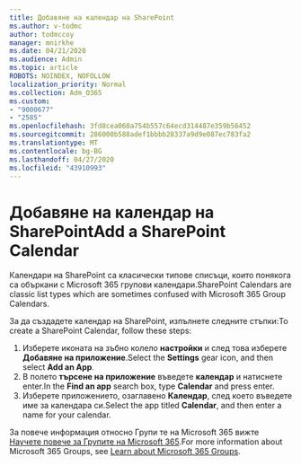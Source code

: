 ```yaml
---
title: Добавяне на календар на SharePoint
ms.author: v-todmc
author: todmccoy
manager: mnirkhe
ms.date: 04/21/2020
ms.audience: Admin
ms.topic: article
ROBOTS: NOINDEX, NOFOLLOW
localization_priority: Normal
ms.collection: Adm_O365
ms.custom:
- "9000677"
- "2585"
ms.openlocfilehash: 3fd8cea060a754b557c64ecd314487e359b56452
ms.sourcegitcommit: 286000b588adef1bbbb28337a9d9e087ec783fa2
ms.translationtype: MT
ms.contentlocale: bg-BG
ms.lasthandoff: 04/27/2020
ms.locfileid: "43910993"
---
```

# <a name="add-a-sharepoint-calendar"></a><span data-ttu-id="21e50-102">Добавяне на календар на SharePoint</span><span class="sxs-lookup"><span data-stu-id="21e50-102">Add a SharePoint Calendar</span></span>

<span data-ttu-id="21e50-103">Календари на SharePoint са класически типове списъци, които понякога са объркани с Microsoft 365 групови календари.</span><span class="sxs-lookup"><span data-stu-id="21e50-103">SharePoint Calendars are classic list types which are sometimes confused with Microsoft 365 Group Calendars.</span></span>
 
<span data-ttu-id="21e50-104">За да създадете календар на SharePoint, изпълнете следните стъпки:</span><span class="sxs-lookup"><span data-stu-id="21e50-104">To create a SharePoint Calendar, follow these steps:</span></span>
 
1.  <span data-ttu-id="21e50-105">Изберете иконата на зъбно колело **настройки** и след това изберете **Добавяне на приложение**.</span><span class="sxs-lookup"><span data-stu-id="21e50-105">Select the **Settings** gear icon, and then select **Add an App**.</span></span>
2.  <span data-ttu-id="21e50-106">В полето **търсене на приложение** въведете **календар** и натиснете enter.</span><span class="sxs-lookup"><span data-stu-id="21e50-106">In the **Find an app** search box, type **Calendar** and press enter.</span></span>
3.  <span data-ttu-id="21e50-107">Изберете приложението, озаглавено **Календар**, след което въведете име за календара си.</span><span class="sxs-lookup"><span data-stu-id="21e50-107">Select the app titled **Calendar**, and then enter a name for your calendar.</span></span>

<span data-ttu-id="21e50-108">За повече информация относно Групи те на Microsoft 365 вижте [Научете повече за Групите на Microsoft 365](https://support.office.com/article/Learn-about-Office-365-groups-b565caa1-5c40-40ef-9915-60fdb2d97fa2).</span><span class="sxs-lookup"><span data-stu-id="21e50-108">For more information about Microsoft 365 Groups, see [Learn about Microsoft 365 Groups](https://support.office.com/article/Learn-about-Office-365-groups-b565caa1-5c40-40ef-9915-60fdb2d97fa2).</span></span>

